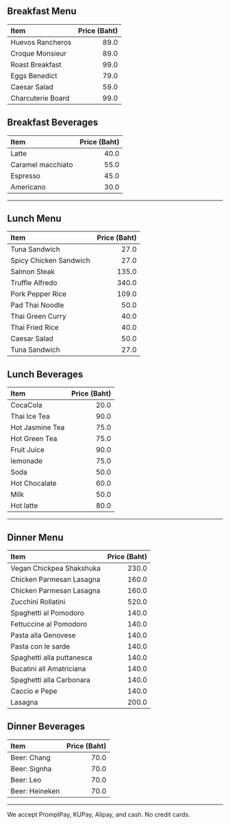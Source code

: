 ## Breakfast Menu

| Item                                   | Price (Baht) |
|:---------------------------------------|-------------:|
| Huevos Rancheros                       | 89.0         |
| Croque Monsieur                        | 89.0         |
| Roast Breakfast                        | 99.0         |
| Eggs Benedict                          | 79.0         |
| Caesar Salad                           | 59.0         |
| Charcuterie Board                      | 99.0         |


## Breakfast Beverages

| Item                                   | Price (Baht) |
|:---------------------------------------|-------------:|
| Latte                                  | 40.0         |
| Caramel macchiato                      | 55.0         |
| Espresso                               | 45.0         |
| Americano                              | 30.0         |

---

## Lunch Menu

| Item                                   | Price (Baht) |
|:---------------------------------------|-------------:|
| Tuna Sandwich                          | 27.0         |
| Spicy Chicken Sandwich                 | 27.0         |
| Salmon Steak                           | 135.0        |
| Truffle Alfredo                        | 340.0        |
| Pork Pepper Rice                       | 109.0        |
| Pad Thai Noodle                        | 50.0         |
| Thai Green Curry                       | 40.0         |
| Thai Fried Rice                        | 40.0         |
| Caesar Salad                           | 50.0         |
| Tuna Sandwich                          | 27.0         |

## Lunch Beverages

| Item                                   | Price (Baht) |
|:---------------------------------------|-------------:|
| CocaCola                               |  20.0        |
| Thai Ice Tea                           |  90.0        |
| Hot Jasmine Tea                        |  75.0        |
| Hot Green Tea                          |  75.0        |
| Fruit Juice                            |  90.0        |
| lemonade                               |  75.0        |
| Soda                                   |  50.0        |
| Hot Chocalate                          |  60.0        |
| Milk                                   |  50.0        |
| Hot latte                              |  80.0        |

---

## Dinner Menu

| Item                                   | Price (Baht) |
|:---------------------------------------|-------------:|
| Vegan Chickpea Shakshuka               |  230.0       |
| Chicken Parmesan Lasagna               |  160.0       |
| Chicken Parmesan Lasagna               |  160.0       |
| Zucchini Rollatini                     |  520.0       |
| Spaghetti al Pomodoro                  | 140.0        |
| Fettuccine al Pomodoro                 | 140.0        |
| Pasta alla Genovese                    | 140.0        |
| Pasta con le sarde                     | 140.0        |
| Spaghetti alla puttanesca              | 140.0        |
| Bucatini all Amatriciana               | 140.0        |
| Spaghetti alla Carbonara               | 140.0        |
| Caccio e Pepe                          | 140.0        |
| Lasagna                                | 200.0        |


## Dinner Beverages

| Item                                   | Price (Baht) |
|:---------------------------------------|-------------:|
| Beer: Chang                            |  70.0        |
| Beer: Signha                           |  70.0        |
| Beer: Leo                              |  70.0        |
| Beer: Heineken                         |  70.0        |

---

We accept PromptPay, KUPay, Alipay, and cash. No credit cards.
